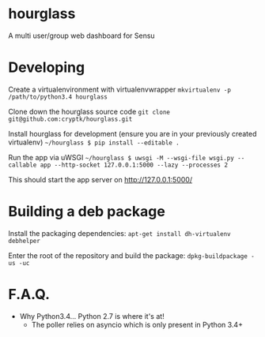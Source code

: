 # hourglass
A multi user/group web dashboard for Sensu

# Developing
Create a virtualenvironment with virtualenvwrapper
`mkvirtualenv -p /path/to/python3.4 hourglass`

Clone down the hourglass source code
`git clone git@github.com:cryptk/hourglass.git`

Install hourglass for development (ensure you are in your previously created virtualenv)
`~/hourglass $ pip install --editable .`

Run the app via uWSGI
`~/hourglass $ uwsgi -M --wsgi-file wsgi.py --callable app --http-socket 127.0.0.1:5000 --lazy --processes 2`

This should start the app server on http://127.0.0.1:5000/

# Building a deb package

Install the packaging dependencies:
`apt-get install dh-virtualenv debhelper`

Enter the root of the repository and build the package:
`dpkg-buildpackage -us -uc`

# F.A.Q.

- Why Python3.4... Python 2.7 is where it's at!
  - The poller relies on asyncio which is only present in Python 3.4+
